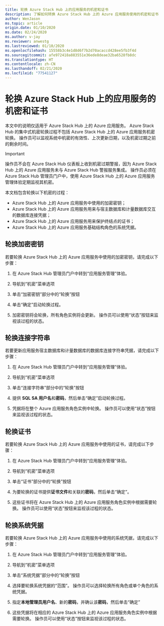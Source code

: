 ```yaml
---
title: 轮换 Azure Stack Hub 上的应用服务的机密和证书
description: 了解如何转换 Azure Stack Hub 上的 Azure 应用服务使用的机密和证书
author: WenJason
ms.topic: article
origin.date: 01/10/2020
ms.date: 02/24/2020
ms.author: v-jay
ms.reviewer: anwestg
ms.lastreviewed: 01/10/2020
ms.openlocfilehash: 15558b3c4e1d8d6f7b2d70acaccd428ee5fb3f4d
ms.sourcegitcommit: afe972418a883551e36ede8deae32ba6528fb8dc
ms.translationtype: HT
ms.contentlocale: zh-CN
ms.lasthandoff: 02/21/2020
ms.locfileid: "77541127"
---
```

# <a name="rotate-app-service-on-azure-stack-hub-secrets-and-certificates"></a>轮换 Azure Stack Hub 上的应用服务的机密和证书

本文中的说明仅适用于 Azure Stack Hub 上的 Azure 应用服务。  Azure Stack Hub 的集中式机密轮换过程不包括 Azure Stack Hub 上的 Azure 应用服务机密轮换。  操作员可以监视系统中机密的有效性、上次更新日期，以及机密过期之前的剩余时间。

> [!Important]
> 操作员不会在 Azure Stack Hub 仪表板上收到机密过期警报，因为 Azure Stack Hub 上的 Azure 应用服务未与 Azure Stack Hub 警报服务集成。  操作员必须在 Azure Stack Hub 管理员门户中，使用 Azure Stack Hub 上的 Azure 应用服务管理体验定期监视其机密。

本文档包含轮换以下机密的过程：

* Azure Stack Hub 上的 Azure 应用服务中使用的加密密钥；
* Azure Stack Hub 上的 Azure 应用服务用来与宿主数据库和计量数据库交互的数据库连接凭据；
* Azure Stack Hub 上的 Azure 应用服务用来保护终结点的证书；
* Azure Stack Hub 上的 Azure 应用服务基础结构角色的系统凭据。

## <a name="rotate-encryption-keys"></a>轮换加密密钥

若要轮换 Azure Stack Hub 上的 Azure 应用服务中使用的加密密钥，请完成以下步骤：

1. 在 Azure Stack Hub 管理员门户中转到“应用服务管理”体验。

1. 导航到“机密”菜单选项 

1. 单击“加密密钥”部分中的“轮换”按钮 

1. 单击“确定”启动轮换过程。 

1. 加密密钥将会轮换，所有角色实例将会更新。 操作员可以使用“状态”按钮来监视该过程的状态。 

## <a name="rotate-connection-strings"></a>轮换连接字符串

若要更新应用服务宿主数据库和计量数据库的数据库连接字符串凭据，请完成以下步骤：

1. 在 Azure Stack Hub 管理员门户中转到“应用服务管理”体验。

1. 导航到“机密”菜单选项 

1. 单击“连接字符串”部分中的“轮换”按钮 

1. 提供 **SQL SA 用户名**和**密码**，然后单击“确定”启动轮换过程。  

1. 凭据将在整个 Azure 应用服务角色实例中轮换。 操作员可以使用“状态”按钮来监视该过程的状态。 

## <a name="rotate-certificates"></a>轮换证书

若要轮换 Azure Stack Hub 上的 Azure 应用服务中使用的证书，请完成以下步骤：

1. 在 Azure Stack Hub 管理员门户中转到“应用服务管理”体验。

1. 导航到“机密”菜单选项 

1. 单击“证书”部分中的“轮换”按钮 

1. 为要轮换的证书提供**证书文件**和关联的**密码**，然后单击“确定”。 

1. 这些证书将在 Azure Stack Hub 上的 Azure 应用服务角色实例中根据需要轮换。  操作员可以使用“状态”按钮来监视该过程的状态。 

## <a name="rotate-system-credentials"></a>轮换系统凭据

若要轮换 Azure Stack Hub 上的 Azure 应用服务中使用的系统凭据，请完成以下步骤：

1. 在 Azure Stack Hub 管理员门户中转到“应用服务管理”体验。

1. 导航到“机密”菜单选项 

1. 单击“系统凭据”部分中的“轮换”按钮 

1. 选择要轮换系统凭据的“范围”。   操作员可以选择轮换所有角色或单个角色的系统凭据。

1. 指定**本地管理员用户名**、新的**密码**，并确认该**密码**，然后单击“确定” 

1. 这些凭据将在相应的 Azure Stack Hub 上的 Azure 应用服务角色实例中根据需要轮换。  操作员可以使用“状态”按钮来监视该过程的状态。 



